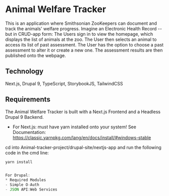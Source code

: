 # Animal Welfare Tracker

This is an application where Smithsonian ZooKeepers can document and track the animals' welfare progress.  Imagine an Electronic Health Record -- but in CRUD-app form:
The Users sign in to view the homepage, which displays the list of animals at the zoo.  The User then selects an animal to access its list of past assessment.  The User has the option to
choose a past assessment to alter it or create a new one.  The assessment results are then published onto the webpage.

## Technology

Next.js, Drupal 9, TypeScript, StorybookJS, TailwindCSS

## Requirements

The Animal Welfare Tracker is built with a Next.js Frontend and a Headless Drupal 9 Backend.

* For Next.js: 
 must have yarn installed onto your system!
See Documentation: https://classic.yarnpkg.com/lang/en/docs/install/#windows-stable

cd into Animal-tracker-project/drupal-site/nextjs-app and run the following code in the cmd line:
```js
yarn install


For Drupal: 
* Required Modules
- Simple O-Auth 
- JSON API:Web Services

